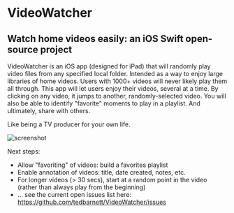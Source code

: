# VideoWatcher
## Watch home videos easily: an iOS Swift open-source project

VideoWatcher is an iOS app (designed for iPad) that will randomly play video files from any specified local folder.  Intended as a way to enjoy large libraries of home videos. Users with 1000+ videos will never likely play them all through.  This app will let users enjoy their videos, several at a time.  By clicking on any video, it jumps to another, randomly-selected video.  You will also be able to identify "favorite" moments to play in a playlist.  And ultimately, share with others. 

Like being a TV producer for your own life.

![screenshot](https://github.com/tedbarnett/VideoPlayer/blob/main/VideoWatcher%20screenshot.png)

Next steps:
* Allow "favoriting" of videos: build a favorites playlist
* Enable annotation of videos: title, date created, notes, etc.
* For longer videos (> 30 secs), start at a random point in the video (rather than always play from the beginning)
* ... see the current open issues list here: https://github.com/tedbarnett/VideoWatcher/issues
